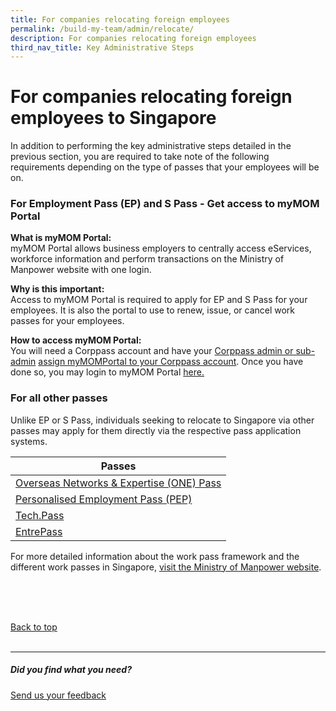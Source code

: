 ```yaml
---
title: For companies relocating foreign employees
permalink: /build-my-team/admin/relocate/
description: For companies relocating foreign employees
third_nav_title: Key Administrative Steps
---
```

# For companies relocating foreign employees to Singapore

In addition to performing the key administrative steps detailed in the previous section, you are required to take note of the following requirements depending on the type of passes that your employees will be on.

### For Employment Pass (EP) and S Pass - Get access to myMOM Portal

**What is myMOM Portal:** <br>myMOM Portal allows business employers to centrally access eServices, workforce information and perform transactions on the Ministry of Manpower website with one login.

**Why is this important:** <br>Access to myMOM Portal is required to apply for EP and S Pass for your employees. It is also the portal to use to renew, issue, or cancel work passes for your employees.

**How to access myMOM Portal:**<br> You will need a Corppass account and have your [Corppass admin or sub-admin](https://www.corppass.gov.sg/corppass/common/userguides) [assign myMOMPortal to your Corppass account](https://www.mom.gov.sg/eservices/services/mymom-portal#what-do-i-need-before-i-can-use-mymom-portal). Once you have done so, you may login to myMOM Portal [here.](https://www.mom.gov.sg/eservices/services/mymom-portal)

### For all other passes 

Unlike EP or S Pass, individuals seeking to relocate to Singapore via other passes may apply for them directly via the respective pass application systems.

| Passes | 
| -------- |
| [Overseas Networks &amp; Expertise (ONE) Pass](https://service2.mom.gov.sg/workpass/op/new/application)     |
| [Personalised Employment Pass (PEP)](https://www.mom.gov.sg/passes-and-permits/personalised-employment-pass/apply-for-a-pass#submit-an-application)     |
| [Tech.Pass](https://www.edb.gov.sg/en/how-we-help/incentives-and-schemes/tech-pass.html)     |
| [EntrePass](https://www.mom.gov.sg/passes-and-permits/entrepass/apply-for-a-pass#submit-an-application)   |



For more detailed information about the work pass framework and the different work passes in Singapore, [visit the Ministry of Manpower website](https://www.mom.gov.sg/passes-and-permits).

<br>
<br>
<br>

[Back to top](#For-companies-relocating-foreign-employees-to-Singapore)<br><br>

<hr>

##### Did you find what you need?
[Send us your feedback](https://form.gov.sg/642693623cb98f001239be0d)